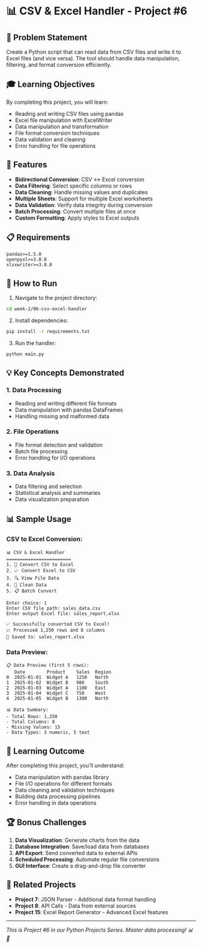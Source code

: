 # 📊 CSV & Excel Handler - Project #6

## 🎯 Problem Statement

Create a Python script that can read data from CSV files and write it to Excel files (and vice versa). The tool should handle data manipulation, filtering, and format conversion efficiently.

## 🎓 Learning Objectives

By completing this project, you will learn:
- Reading and writing CSV files using pandas
- Excel file manipulation with ExcelWriter
- Data manipulation and transformation
- File format conversion techniques
- Data validation and cleaning
- Error handling for file operations

## 🔧 Features

- **Bidirectional Conversion**: CSV ↔ Excel conversion
- **Data Filtering**: Select specific columns or rows
- **Data Cleaning**: Handle missing values and duplicates
- **Multiple Sheets**: Support for multiple Excel worksheets
- **Data Validation**: Verify data integrity during conversion
- **Batch Processing**: Convert multiple files at once
- **Custom Formatting**: Apply styles to Excel outputs

## 📋 Requirements

```
pandas>=1.5.0
openpyxl>=3.0.0
xlsxwriter>=3.0.0
```

## 🚀 How to Run

1. Navigate to the project directory:
```bash
cd week-2/06-csv-excel-handler
```

2. Install dependencies:
```bash
pip install -r requirements.txt
```

3. Run the handler:
```bash
python main.py
```

## 💡 Key Concepts Demonstrated

### 1. Data Processing
- Reading and writing different file formats
- Data manipulation with pandas DataFrames
- Handling missing and malformed data

### 2. File Operations
- File format detection and validation
- Batch file processing
- Error handling for I/O operations

### 3. Data Analysis
- Data filtering and selection
- Statistical analysis and summaries
- Data visualization preparation

## 📊 Sample Usage

### CSV to Excel Conversion:
```
📊 CSV & Excel Handler
========================
1. 📁 Convert CSV to Excel
2. 📈 Convert Excel to CSV
3. 🔍 View File Data
4. 🧹 Clean Data
5. 📋 Batch Convert

Enter choice: 1
Enter CSV file path: sales_data.csv
Enter output Excel file: sales_report.xlsx

✅ Successfully converted CSV to Excel!
📈 Processed 1,250 rows and 8 columns
💾 Saved to: sales_report.xlsx
```

### Data Preview:
```
📋 Data Preview (first 5 rows):
   Date        Product    Sales  Region
0  2025-01-01  Widget A   1250   North
1  2025-01-02  Widget B   980    South
2  2025-01-03  Widget A   1100   East
3  2025-01-04  Widget C   750    West
4  2025-01-05  Widget B   1300   North

📊 Data Summary:
- Total Rows: 1,250
- Total Columns: 8
- Missing Values: 15
- Data Types: 3 numeric, 5 text
```

## 🎯 Learning Outcome

After completing this project, you'll understand:
- Data manipulation with pandas library
- File I/O operations for different formats
- Data cleaning and validation techniques
- Building data processing pipelines
- Error handling in data operations

## 🏆 Bonus Challenges

1. **Data Visualization**: Generate charts from the data
2. **Database Integration**: Save/load data from databases
3. **API Export**: Send converted data to external APIs
4. **Scheduled Processing**: Automate regular file conversions
5. **GUI Interface**: Create a drag-and-drop file converter

## 🔗 Related Projects

- **Project 7**: JSON Parser - Additional data format handling
- **Project 8**: API Calls - Data from external sources
- **Project 15**: Excel Report Generator - Advanced Excel features

---

*This is Project #6 in our Python Projects Series. Master data processing! 📊🔄*
